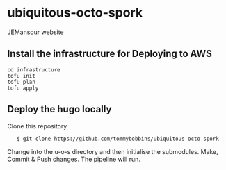 # ubiquitous-octo-spork
JEMansour website

## Install the infrastructure for Deploying to AWS

``` 
cd infrastructure
tofu init
tofu plan
tofu apply
```

## Deploy the hugo locally

Clone this repository

``` 
   $ git clone https://github.com/tommybobbins/ubiquitous-octo-spork
```
 
Change into the u-o-s directory and then initialise the submodules. Make, Commit & Push changes. The pipeline will run.
